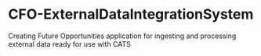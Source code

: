 # CFO-ExternalDataIntegrationSystem
Creating Future Opportunities application for ingesting and processing external data ready for use with CATS
